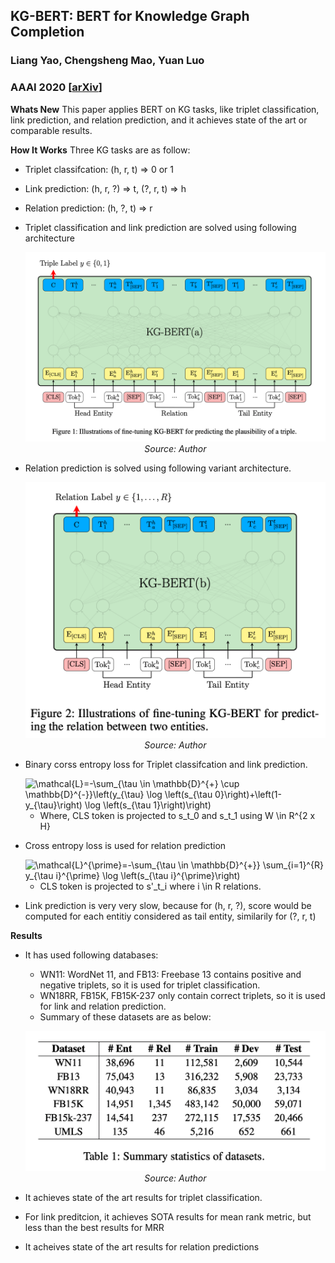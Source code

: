 ## KG-BERT: BERT for Knowledge Graph Completion
### Liang Yao, Chengsheng Mao, Yuan Luo
### AAAI 2020 [[arXiv](https://arxiv.org/pdf/1909.03193.pdf)]

**Whats New**
This paper applies BERT on KG tasks, like triplet classification, link prediction, and relation prediction, and it achieves state of the art or comparable results.

**How It Works**
Three KG tasks are as follow:
* Triplet classifcation: (h, r, t) => 0 or 1
* Link prediction: (h, r, ?) => t, (?, r, t) => h
* Relation prediction: (h, ?, t) => r

* Triplet classification and link prediction are solved using following architecture

    <p align="center">
        <img width=600 src="images/kg_bert_a.png">
        <em>Source: Author</em>
        </p>

* Relation prediction is solved using following variant architecture.
    <p align="center">
        <img width=600 src="images/kg_bert_b.png">
        <em>Source: Author</em>
        </p>

* Binary corss entropy loss for Triplet classifcation and link prediction.

    <img src="https://i.upmath.me/svg/%5Cmathcal%7BL%7D%3D-%5Csum_%7B%5Ctau%20%5Cin%20%5Cmathbb%7BD%7D%5E%7B%2B%7D%20%5Ccup%20%5Cmathbb%7BD%7D%5E%7B-%7D%7D%5Cleft(y_%7B%5Ctau%7D%20%5Clog%20%5Cleft(s_%7B%5Ctau%200%7D%5Cright)%2B%5Cleft(1-y_%7B%5Ctau%7D%5Cright)%20%5Clog%20%5Cleft(s_%7B%5Ctau%201%7D%5Cright)%5Cright)" alt="\mathcal{L}=-\sum_{\tau \in \mathbb{D}^{+} \cup \mathbb{D}^{-}}\left(y_{\tau} \log \left(s_{\tau 0}\right)+\left(1-y_{\tau}\right) \log \left(s_{\tau 1}\right)\right)" /> 

    * Where, CLS token is projected to s_t_0 and s_t_1 using W \in R^{2 x H}

* Cross entropy loss is used for relation prediction

    <img src="https://i.upmath.me/svg/%5Cmathcal%7BL%7D%5E%7B%5Cprime%7D%3D-%5Csum_%7B%5Ctau%20%5Cin%20%5Cmathbb%7BD%7D%5E%7B%2B%7D%7D%20%5Csum_%7Bi%3D1%7D%5E%7BR%7D%20y_%7B%5Ctau%20i%7D%5E%7B%5Cprime%7D%20%5Clog%20%5Cleft(s_%7B%5Ctau%20i%7D%5E%7B%5Cprime%7D%5Cright)" alt="\mathcal{L}^{\prime}=-\sum_{\tau \in \mathbb{D}^{+}} \sum_{i=1}^{R} y_{\tau i}^{\prime} \log \left(s_{\tau i}^{\prime}\right)" />

    * CLS token is projected to s'_t_i where i \in R relations.

* Link prediction is very very slow, because for (h, r, ?), score would be computed for each entitiy considered as tail entity, similarily for (?, r, t)

**Results**
* It has used following databases:
    * WN11: WordNet 11, and FB13: Freebase 13 contains positive and negative triplets, so it is used for triplet classification.
    * WN18RR, FB15K, FB15K-237 only contain correct triplets, so it is used for link and relation prediction.
    * Summary of these datasets are as below:
    <p align="center">
        <img width=600 src="images/kg_bert_datasets.png">
        <em>Source: Author</em>
        </p>

* It achieves state of the art results for triplet classification.
* For link preditcion, it achieves SOTA results for mean rank metric, but less than the best results for MRR
* It acheives state of the art results for relation predictions



